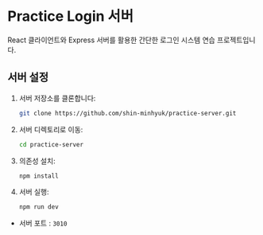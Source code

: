 # Practice Login 서버

React 클라이언트와 Express 서버를 활용한 간단한 로그인 시스템 연습 프로젝트입니다.

## 서버 설정

1. 서버 저장소를 클론합니다:
   ```bash
   git clone https://github.com/shin-minhyuk/practice-server.git
   ```
2. 서버 디렉토리로 이동:
   ```bash
   cd practice-server
   ```
3. 의존성 설치:
   ```bash
   npm install
   ```
4. 서버 실행:
   ```bash
   npm run dev
   ```

- 서버 포트 : `3010`
